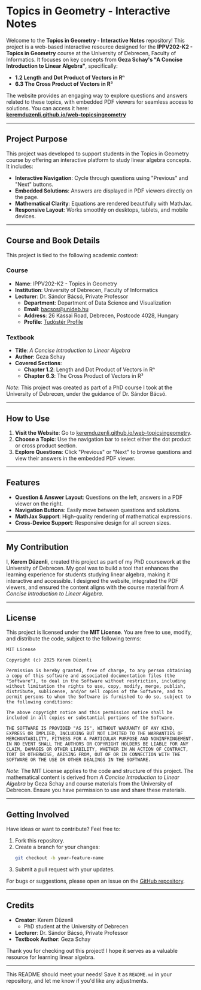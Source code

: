 # Topics in Geometry - Interactive Notes

Welcome to the **Topics in Geometry - Interactive Notes** repository! This project is a web-based interactive resource designed for the **IPPV202-K2 - Topics in Geometry** course at the University of Debrecen, Faculty of Informatics. It focuses on key concepts from **Geza Schay's "A Concise Introduction to Linear Algebra"**, specifically:

- **1.2 Length and Dot Product of Vectors in Rⁿ**
- **6.3 The Cross Product of Vectors in R³**

The website provides an engaging way to explore questions and answers related to these topics, with embedded PDF viewers for seamless access to solutions. You can access it here:  
[**keremduzenli.github.io/web-topicsingeometry**](https://keremduzenli.github.io/web-topicsingeometry)

---

## Project Purpose

This project was developed to support students in the Topics in Geometry course by offering an interactive platform to study linear algebra concepts. It includes:

- **Interactive Navigation**: Cycle through questions using "Previous" and "Next" buttons.
- **Embedded Solutions**: Answers are displayed in PDF viewers directly on the page.
- **Mathematical Clarity**: Equations are rendered beautifully with MathJax.
- **Responsive Layout**: Works smoothly on desktops, tablets, and mobile devices.

---

## Course and Book Details

This project is tied to the following academic context:

### Course

- **Name**: IPPV202-K2 - Topics in Geometry
- **Institution**: University of Debrecen, Faculty of Informatics
- **Lecturer**: Dr. Sándor Bácsó, Private Professor
  - **Department**: Department of Data Science and Visualization
  - **Email**: [bacsos@unideb.hu](mailto:bacsos@unideb.hu)
  - **Address**: 26 Kassai Road, Debrecen, Postcode 4028, Hungary
  - **Profile**: [Tudóstér Profile](https://tudoster.unideb.hu/en/dr-sandor-bacso)

### Textbook

- **Title**: _A Concise Introduction to Linear Algebra_
- **Author**: Geza Schay
- **Covered Sections**:
  - **Chapter 1.2**: Length and Dot Product of Vectors in Rⁿ
  - **Chapter 6.3**: The Cross Product of Vectors in R³

_Note_: This project was created as part of a PhD course I took at the University of Debrecen, under the guidance of Dr. Sándor Bácsó.

---

## How to Use

1. **Visit the Website**: Go to [keremduzenli.github.io/web-topicsingeometry](https://keremduzenli.github.io/web-topicsingeometry).
2. **Choose a Topic**: Use the navigation bar to select either the dot product or cross product section.
3. **Explore Questions**: Click "Previous" or "Next" to browse questions and view their answers in the embedded PDF viewer.

---

## Features

- **Question & Answer Layout**: Questions on the left, answers in a PDF viewer on the right.
- **Navigation Buttons**: Easily move between questions and solutions.
- **MathJax Support**: High-quality rendering of mathematical expressions.
- **Cross-Device Support**: Responsive design for all screen sizes.

---

## My Contribution

I, **Kerem Düzenli**, created this project as part of my PhD coursework at the University of Debrecen. My goal was to build a tool that enhances the learning experience for students studying linear algebra, making it interactive and accessible. I designed the website, integrated the PDF viewers, and ensured the content aligns with the course material from _A Concise Introduction to Linear Algebra_.

---

## License

This project is licensed under the **MIT License**. You are free to use, modify, and distribute the code, subject to the following terms:

```
MIT License

Copyright (c) 2025 Kerem Düzenli

Permission is hereby granted, free of charge, to any person obtaining a copy of this software and associated documentation files (the "Software"), to deal in the Software without restriction, including without limitation the rights to use, copy, modify, merge, publish, distribute, sublicense, and/or sell copies of the Software, and to permit persons to whom the Software is furnished to do so, subject to the following conditions:

The above copyright notice and this permission notice shall be included in all copies or substantial portions of the Software.

THE SOFTWARE IS PROVIDED "AS IS", WITHOUT WARRANTY OF ANY KIND, EXPRESS OR IMPLIED, INCLUDING BUT NOT LIMITED TO THE WARRANTIES OF MERCHANTABILITY, FITNESS FOR A PARTICULAR PURPOSE AND NONINFRINGEMENT. IN NO EVENT SHALL THE AUTHORS OR COPYRIGHT HOLDERS BE LIABLE FOR ANY CLAIM, DAMAGES OR OTHER LIABILITY, WHETHER IN AN ACTION OF CONTRACT, TORT OR OTHERWISE, ARISING FROM, OUT OF OR IN CONNECTION WITH THE SOFTWARE OR THE USE OR OTHER DEALINGS IN THE SOFTWARE.
```

_Note_: The MIT License applies to the code and structure of this project. The mathematical content is derived from _A Concise Introduction to Linear Algebra_ by Geza Schay and course materials from the University of Debrecen. Ensure you have permission to use and share these materials.

---

## Getting Involved

Have ideas or want to contribute? Feel free to:

1. Fork this repository.
2. Create a branch for your changes:
   ```bash
   git checkout -b your-feature-name
   ```
3. Submit a pull request with your updates.

For bugs or suggestions, please open an issue on the [GitHub repository](https://github.com/keremduzenli/web-topicsingeometry/issues).

---

## Credits

- **Creator**: Kerem Düzenli
  - PhD student at the University of Debrecen
- **Lecturer**: Dr. Sándor Bácsó, Private Professor
- **Textbook Author**: Geza Schay

Thank you for checking out this project! I hope it serves as a valuable resource for learning linear algebra.

---

This README should meet your needs! Save it as `README.md` in your repository, and let me know if you'd like any adjustments.
